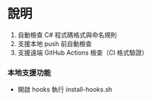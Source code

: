 # 說明

1. 自動檢查 C# 程式碼格式與命名規則
2. 支援本地 push 前自動檢查
3. 支援遠端 GitHub Actions 檢查（CI 格式驗證）

### 本地支援功能
- 開啟 hooks 執行 install-hooks.sh
